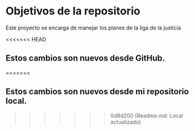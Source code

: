 # Objetivos de la repositorio

Este proyecto se encarga de manejar los planes de la liga de la justicia

<<<<<<< HEAD
## Estos cambios son nuevos desde GitHub.
=======
## Estos cambios son nuevos desde mi repositorio local.
>>>>>>> 0d8d200 (Readme.md: Local actualizado)
